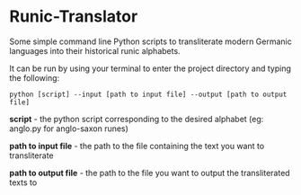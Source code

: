 # Runic-Translator
Some simple command line Python scripts to transliterate modern Germanic languages into their historical runic alphabets.

It can be run by using your terminal to enter the project directory and typing the following:

`python [script] --input [path to input file] --output [path to output file]`

**script** - the python script corresponding to the desired alphabet (eg: anglo.py for anglo-saxon runes)

**path to input file** - the path to the file containing the text you want to transliterate

**path to output file** - the path to the file you want to output the transliterated texts to
